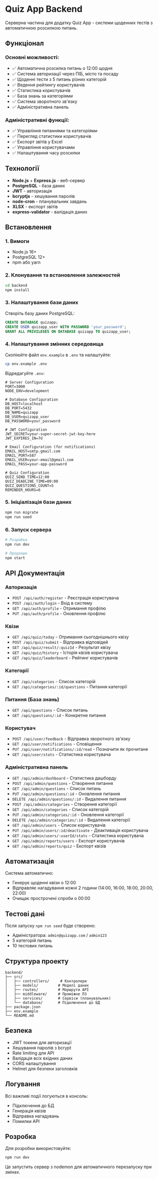 # Quiz App Backend

Серверна частина для додатку Quiz App - системи щоденних тестів з автоматичною розсилкою питань.

## Функціонал

### Основні можливості:
- ✅ Автоматична розсилка питань о 12:00 щодня
- ✅ Система авторизації через ПІБ, місто та посаду
- ✅ Щоденні тести з 5 питань різних категорій
- ✅ Ведення рейтингу користувачів
- ✅ Статистика користувачів
- ✅ База знань за категоріями
- ✅ Система зворотного зв'язку
- ✅ Адміністративна панель

### Адміністративні функції:
- ✅ Управління питаннями та категоріями
- ✅ Перегляд статистики користувачів
- ✅ Експорт звітів у Excel
- ✅ Управління користувачами
- ✅ Налаштування часу розсилки

## Технології

- **Node.js** + **Express.js** - веб-сервер
- **PostgreSQL** - база даних
- **JWT** - авторизація
- **bcryptjs** - хешування паролів
- **node-cron** - планувальник завдань
- **XLSX** - експорт звітів
- **express-validator** - валідація даних

## Встановлення

### 1. Вимоги
- Node.js 16+ 
- PostgreSQL 12+
- npm або yarn

### 2. Клонування та встановлення залежностей
```bash
cd backend
npm install
```

### 3. Налаштування бази даних
Створіть базу даних PostgreSQL:
```sql
CREATE DATABASE quizapp;
CREATE USER quizapp_user WITH PASSWORD 'your_password';
GRANT ALL PRIVILEGES ON DATABASE quizapp TO quizapp_user;
```

### 4. Налаштування змінних середовища
Скопіюйте файл `env.example` в `.env` та налаштуйте:
```bash
cp env.example .env
```

Відредагуйте `.env`:
```env
# Server Configuration
PORT=3000
NODE_ENV=development

# Database Configuration
DB_HOST=localhost
DB_PORT=5432
DB_NAME=quizapp
DB_USER=quizapp_user
DB_PASSWORD=your_password

# JWT Configuration
JWT_SECRET=your-super-secret-jwt-key-here
JWT_EXPIRES_IN=7d

# Email Configuration (for notifications)
EMAIL_HOST=smtp.gmail.com
EMAIL_PORT=587
EMAIL_USER=your-email@gmail.com
EMAIL_PASS=your-app-password

# Quiz Configuration
QUIZ_SEND_TIME=12:00
QUIZ_DEADLINE_TIME=00:00
QUIZ_QUESTIONS_COUNT=5
REMINDER_HOURS=6
```

### 5. Ініціалізація бази даних
```bash
npm run migrate
npm run seed
```

### 6. Запуск сервера
```bash
# Розробка
npm run dev

# Продакшн
npm start
```

## API Документація

### Авторизація
- `POST /api/auth/register` - Реєстрація користувача
- `POST /api/auth/login` - Вхід в систему
- `GET /api/auth/profile` - Отримання профілю
- `PUT /api/auth/profile` - Оновлення профілю

### Квізи
- `GET /api/quiz/today` - Отримання сьогоднішнього квізу
- `POST /api/quiz/submit` - Відправка відповідей
- `GET /api/quiz/result/:quizId` - Результат квізу
- `GET /api/quiz/history` - Історія квізів користувача
- `GET /api/quiz/leaderboard` - Рейтинг користувачів

### Категорії
- `GET /api/categories` - Список категорій
- `GET /api/categories/:id/questions` - Питання категорії

### Питання (База знань)
- `GET /api/questions` - Список питань
- `GET /api/questions/:id` - Конкретне питання

### Користувач
- `POST /api/user/feedback` - Відправка зворотного зв'язку
- `GET /api/user/notifications` - Сповіщення
- `PUT /api/user/notifications/:id/read` - Позначити як прочитане
- `GET /api/user/stats` - Статистика користувача

### Адміністративна панель
- `GET /api/admin/dashboard` - Статистика дашборду
- `POST /api/admin/questions` - Створення питання
- `GET /api/admin/questions` - Список питань
- `PUT /api/admin/questions/:id` - Оновлення питання
- `DELETE /api/admin/questions/:id` - Видалення питання
- `POST /api/admin/categories` - Створення категорії
- `GET /api/admin/categories` - Список категорій
- `PUT /api/admin/categories/:id` - Оновлення категорії
- `DELETE /api/admin/categories/:id` - Видалення категорії
- `GET /api/admin/users` - Список користувачів
- `PUT /api/admin/users/:id/deactivate` - Деактивація користувача
- `GET /api/admin/users/:userId/stats` - Статистика користувача
- `GET /api/admin/reports/users` - Експорт користувачів
- `GET /api/admin/reports/quiz` - Експорт квізів

## Автоматизація

Система автоматично:
- Генерує щоденні квізи о 12:00
- Відправляє нагадування кожні 2 години (14:00, 16:00, 18:00, 20:00, 22:00)
- Очищає прострочені спроби о 00:00

## Тестові дані

Після запуску `npm run seed` буде створено:
- Адміністратора: `admin@quizapp.com` / `admin123`
- 5 категорій питань
- 10 тестових питань

## Структура проекту

```
backend/
├── src/
│   ├── controllers/     # Контролери
│   ├── models/         # Моделі даних
│   ├── routes/         # Маршрути API
│   ├── middleware/     # Проміжне ПЗ
│   ├── services/       # Сервіси (планувальник)
│   └── database/       # Підключення до БД
├── package.json
├── env.example
└── README.md
```

## Безпека

- JWT токени для авторизації
- Хешування паролів з bcrypt
- Rate limiting для API
- Валідація всіх вхідних даних
- CORS налаштування
- Helmet для безпеки заголовків

## Логування

Всі важливі події логуються в консоль:
- Підключення до БД
- Генерація квізів
- Відправка нагадувань
- Помилки API

## Розробка

Для розробки використовуйте:
```bash
npm run dev
```

Це запустить сервер з nodemon для автоматичного перезапуску при змінах.
